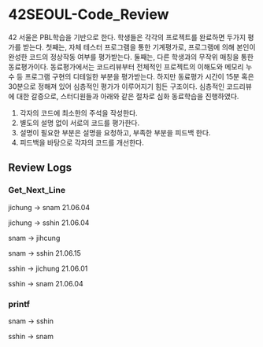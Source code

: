 # 42SEOUL-Code_Review

42 서울은 PBL학습을 기반으로 한다. 학생들은 각각의 프로젝트를 완료하면 두가지 평가를 받는다. 첫째는, 자체 테스터 프로그램을 통한 기계평가로, 프로그램에 의해 본인이 완성한 코드의 정상작동 여부를 평가받는다. 둘째는, 다른 학생과의 무작위 매칭을 통한 동료평가이다. 동료평가에서는 코드리뷰부터 전체적인 프로젝트의 이해도와 메모리 누수 등 프로그램 구현의 디테일한 부분을 평가받는다. 하지만 동료평가 시간이 15분 혹은 30분으로 정해져 있어 심층적인 평가가 이루어지기 힘든 구조이다. 심층적인 코드리뷰에 대한 갈증으로, 스터디원들과 아래와 같은 절차로 심화 동료학습을 진행하였다.

1. 각자의 코드에 최소한의 주석을 작성한다.
2. 별도의 설명 없이 서로의 코드를 평가한다.
3. 설명이 필요한 부분은 설명을 요청하고, 부족한 부분을 피드백 한다.
4. 피드백을 바탕으로 각자의 코드를 개선한다.

## Review Logs
### Get_Next_Line
jichung -> snam 21.06.04

jichung -> sshin 21.06.04


snam -> jihcung

snam -> sshin 21.06.15


sshin -> jichung 21.06.01

sshin -> snam 21.06.04


### printf
snam -> sshin

sshin -> snam
